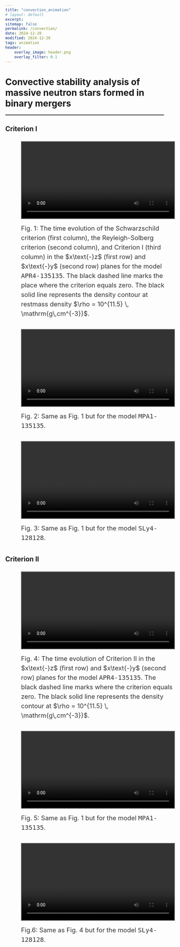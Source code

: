 ```yaml
---
title: "convection_animation"
# layout: default
excerpt: 
sitemap: false
permalink: /convection/
date: 2024-12-20
modified: 2024-12-20
tags: animation
header:
    overlay_image: header.png
    overlay_filter: 0.1 
---
```

# Convective stability analysis of massive neutron stars formed in binary mergers
<hr style="border:1px solid gray">

<head>
  <meta charset="UTF-8">
  <meta name="viewport" content="width=device-width, initial-scale=1.0">

  <!-- 引入 MathJax -->
  <script>
    MathJax = {
      tex: {
        inlineMath: [['$', '$'], ['\\(', '\\)']]
      }
    };
  </script>
  <script id="MathJax-script" async
    src="https://cdn.jsdelivr.net/npm/mathjax@3/es5/tex-chtml.js">
  </script>

  <style>
    figure {
      width: 100%;
      padding: 10px;
      box-sizing: border-box;
      text-align: center;
    }

    video {
      width: 100%;
      height: auto;
      border: 2px solid #555;
    }

    figcaption {
      margin-top: 15px;
      font-size: 20px;
      color: #333;
      line-height: 1.5;
      text-align: left;
    }
  </style>
</head>
<body>
  <!-- Criterion I group -->
  <section>
    <h2>Criterion I</h2>
    <figure>
      <video controls>
        <source src="https://gravyong.github.io/assets/videos/APR4_2_4.mp4" type="video/mp4">
      </video>
      <figcaption>
        Fig. 1: The time evolution of the Schwarzschild criterion (first column), the Reyleigh-Solberg criterion (second column), and Criterion I (third column) in the $x\text{-}z$ (first row) and $x\text{-}y$ (second row) planes for the model <tt>APR4-135135</tt>. The black dashed line marks the place where the criterion equals zero. The black solid line represents the density contour at restmass density $\rho = 10^{11.5} \, \mathrm{g\,cm^{-3}}$.
      </figcaption>
    </figure>
    <figure>
      <video controls>
        <source src="https://gravyong.github.io/assets/videos/MPA1_1_4.mp4" type="video/mp4">
      </video>
      <figcaption>
        Fig. 2: Same as Fig. 1 but for the model <tt>MPA1-135135</tt>.
      </figcaption>
    </figure>
    <figure>
      <video controls>
        <source src="https://gravyong.github.io/assets/videos/SLy4_2_5.mp4" type="video/mp4">
      </video>
      <figcaption>
        Fig. 3: Same as Fig. 1 but for the model <tt>SLy4-128128</tt>.
      </figcaption>
    </figure>
  </section>
  <!-- Criterion II group -->
  <section>
    <h2>Criterion II</h2>
    <figure>
      <video controls>
        <source src="https://gravyong.github.io/assets/videos/APR4_CritII.mp4" type="video/mp4">
      </video>
      <figcaption>
        Fig. 4: The time evolution of Criterion II in the $x\text{-}z$ (first row) and $x\text{-}y$ (second row) planes for the model <tt>APR4-135135</tt>. The black dashed line marks where the criterion equals zero. The black solid line represents the density contour at $\rho = 10^{11.5} \, \mathrm{g\,cm^{-3}}$.
      </figcaption>
    </figure>
    <figure>
      <video controls>
        <source src="https://gravyong.github.io/assets/videos/MPA1_CritII.mp4" type="video/mp4">
      </video>
      <figcaption>
        Fig. 5: Same as Fig. 1 but for the model <tt>MPA1-135135</tt>.
      </figcaption>
    </figure>
    <figure>
      <video controls>
        <source src="https://gravyong.github.io/assets/videos/SLy4_CritII.mp4" type="video/mp4">
      </video>
      <figcaption>
        Fig.6: Same as Fig. 4 but for the model <tt>SLy4-128128</tt>.
      </figcaption>
    </figure>
  </section>
</body>


